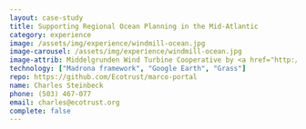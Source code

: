 ```yaml
---
layout: case-study
title: Supporting Regional Ocean Planning in the Mid-Atlantic
category: experience
image: /assets/img/experience/windmill-ocean.jpg
image-carousel: /assets/img/experience/windmill-ocean.jpg
image-attrib: Middelgrunden Wind Turbine Cooperative by <a href="http://www.fotopedia.com/items/flickr-399152781">Morten Mitchell Larød</a>, <a href="http://creativecommons.org/licenses/by/2.0/deed.en">Some rights reserved</a> 
technology: ["Madrona framework", "Google Earth", "Grass"]
repo: https://github.com/Ecotrust/marco-portal
name: Charles Steinbeck
phone: (503) 467-077
email: charles@ecotrust.org
complete: false
---
```

	